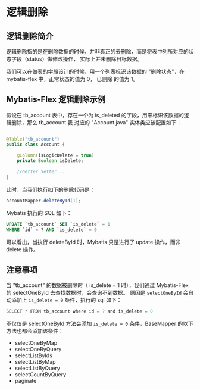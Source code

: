 # 逻辑删除

## 逻辑删除简介

逻辑删除指的是在删除数据的时候，并非真正的去删除，而是将表中列所对应的状态字段（status）做修改操作，
实际上并未删除目标数据。

我们可以在做表的字段设计的时候，用一个列表标识该数据的 "删除状态"，在 mybatis-flex 中，正常状态的值为 0， 已删除
的值为 1。

## Mybatis-Flex 逻辑删除示例

假设在 tb_account 表中，存在一个为 is_deleted 的字段，用来标识该数据的逻辑删除，那么 tb_account 表
对应的 "Account.java" 实体类应该配置如下：

```java

@Table("tb_account")
public class Account {

    @Column(isLogicDelete = true)
    private Boolean isDelete;
    
    //Getter Setter...
}
```

此时，当我们执行如下的删除代码是：

```java
accountMapper.deleteById(1);
```
Mybatis 执行的 SQL 如下：

```sql
UPDATE `tb_account` SET `is_delete` = 1 
WHERE `id` = ? AND `is_delete` = 0
```
可以看出，当执行 deleteById 时，Mybatis 只是进行了 update 操作，而非 delete 操作。

## 注意事项

当 "tb_account" 的数据被删除时（ is_delete = 1 时），我们通过 Mybatis-Flex 的 selectOneById 去查找数据时，会查询不到数据。
原因是 `selectOneById` 会自动添加上 `is_delete = 0` 条件，执行的 sql 如下：

```java
SELECT * FROM tb_account where id = ? and is_delete = 0
```

不仅仅是 selectOneById 方法会添加 `is_delete = 0` 条件，BaseMapper 的以下方法也都会添加该条件：

- selectOneByMap
- selectOneByQuery
- selectListByIds
- selectListByMap
- selectListByQuery
- selectCountByQuery
- paginate